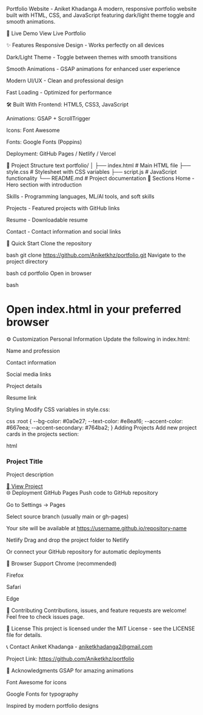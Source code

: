 Portfolio Website - Aniket Khadanga
A modern, responsive portfolio website built with HTML, CSS, and JavaScript featuring dark/light theme toggle and smooth animations.

🚀 Live Demo
View Live Portfolio <!-- Replace with your actual domain -->

✨ Features
Responsive Design - Works perfectly on all devices

Dark/Light Theme - Toggle between themes with smooth transitions

Smooth Animations - GSAP animations for enhanced user experience

Modern UI/UX - Clean and professional design

Fast Loading - Optimized for performance

🛠️ Built With
Frontend: HTML5, CSS3, JavaScript

Animations: GSAP + ScrollTrigger

Icons: Font Awesome

Fonts: Google Fonts (Poppins)

Deployment: GitHub Pages / Netlify / Vercel

📁 Project Structure
text
portfolio/
│
├── index.html          # Main HTML file
├── style.css           # Stylesheet with CSS variables
├── script.js           # JavaScript functionality
└── README.md          # Project documentation
🎨 Sections
Home - Hero section with introduction

Skills - Programming languages, ML/AI tools, and soft skills

Projects - Featured projects with GitHub links

Resume - Downloadable resume

Contact - Contact information and social links

🚀 Quick Start
Clone the repository

bash
git clone https://github.com/Aniketkhz/portfolio.git
Navigate to the project directory

bash
cd portfolio
Open in browser

bash
# Open index.html in your preferred browser
⚙️ Customization
Personal Information
Update the following in index.html:

Name and profession

Contact information

Social media links

Project details

Resume link

Styling
Modify CSS variables in style.css:

css
:root {
  --bg-color: #0a0e27;
  --text-color: #e8eaf6;
  --accent-color: #667eea;
  --accent-secondary: #764ba2;
}
Adding Projects
Add new project cards in the projects section:

html
<div class="project-card">
  <h3><i class="fas fa-icon"></i> Project Title</h3>
  <p>Project description</p>
  <a href="project-link" target="_blank">🔗 View Project</a>
</div>
🌐 Deployment
GitHub Pages
Push code to GitHub repository

Go to Settings → Pages

Select source branch (usually main or gh-pages)

Your site will be available at https://username.github.io/repository-name

Netlify
Drag and drop the project folder to Netlify

Or connect your GitHub repository for automatic deployments

📱 Browser Support
Chrome (recommended)

Firefox

Safari

Edge

🤝 Contributing
Contributions, issues, and feature requests are welcome! Feel free to check issues page.

📄 License
This project is licensed under the MIT License - see the LICENSE file for details.

📞 Contact
Aniket Khadanga - aniketkhadanga2@gmail.com

Project Link: https://github.com/Aniketkhz/portfolio

🙏 Acknowledgments
GSAP for amazing animations

Font Awesome for icons

Google Fonts for typography

Inspired by modern portfolio designs
